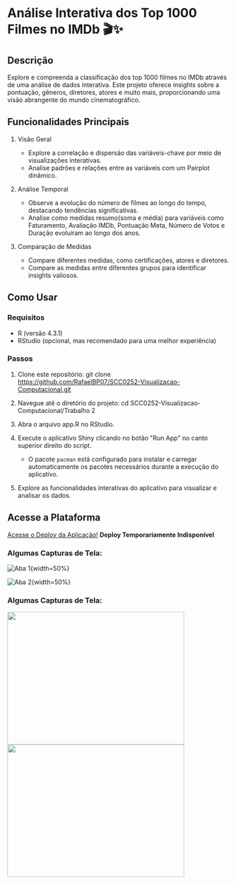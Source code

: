 # **Análise Interativa dos Top 1000 Filmes no IMDb** 🎬✨


## Descrição

Explore e compreenda a classificação dos top 1000 filmes no IMDb através de uma análise de dados interativa. Este projeto oferece insights sobre a pontuação, gêneros, diretores, atores e muito mais, proporcionando uma visão abrangente do mundo cinematográfico.

## **Funcionalidades Principais**

1. Visão Geral

    - Explore a correlação e dispersão das variáveis-chave por meio de visualizações interativas.
    - Analise padrões e relações entre as variáveis com um Pairplot dinâmico.

2. Análise Temporal

    - Observe a evolução do número de filmes ao longo do tempo, destacando tendências significativas.
    - Analise como medidas resumo(soma e média) para variáveis como Faturamento, Avaliação IMDb, Pontuação Meta, Número de Votos e Duração evoluíram ao longo dos anos.

3. Comparação de Medidas

    - Compare diferentes medidas, como certificações, atores e diretores.
    - Compare as medidas entre diferentes grupos para identificar insights valiosos.

## **Como Usar**

### Requisitos

- R (versão 4.3.1)
- RStudio (opcional, mas recomendado para uma melhor experiência)

### Passos

1. Clone este repositório: git clone https://github.com/RafaelBP07/SCC0252-Visualizacao-Computacional.git
2. Navegue até o diretório do projeto: cd SCC0252-Visualizacao-Computacional/Trabalho 2
3. Abra o arquivo app.R no RStudio.
4. Execute o aplicativo Shiny clicando no botão "Run App" no canto superior direito do script.

    - O pacote `pacman` está configurado para instalar e carregar automaticamente os pacotes necessários durante a execução do aplicativo.
  
5. Explore as funcionalidades interativas do aplicativo para visualizar e analisar os dados.

## **Acesse a Plataforma**
[Acesse o Deploy da Aplicação!]() **Deploy Temporariamente Indisponível**

### Algumas Capturas de Tela:
![Aba 1](https://github.com/RafaelBP07/SCC0252-Visualizacao-Computacional/assets/88207679/f7c55a0e-c4d9-4f94-91f5-2af9eda48403){width=50%}



![Aba 2](https://github.com/RafaelBP07/SCC0252-Visualizacao-Computacional/assets/88207679/84c275f4-df9f-4914-a621-dd4d6aae5b96){width=50%}


### Algumas Capturas de Tela:

<img src="https://github.com/RafaelBP07/SCC0252-Visualizacao-Computacional/assets/88207679/f7c55a0e-c4d9-4f94-91f5-2af9eda48403" width="400" height="300" /> 
<img src="https://github.com/RafaelBP07/SCC0252-Visualizacao-Computacional/assets/88207679/84c275f4-df9f-4914-a621-dd4d6aae5b96" width="400" height="300" />

